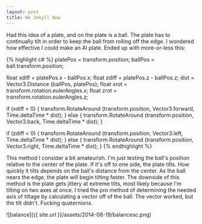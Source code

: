 ```yaml
---
layout: post
title: We Jekyll Now
---
```


Had this idea of a plate, and on the plate is a ball. The plate has to continually tilt in order to keep the ball from rolling off the edge. I wondered how effective I could make an AI plate. Ended up with more-or-less this:


{% highlight c# %}
platePos = transform.position;
ballPos = ball.transform.position;

float xdiff = platePos.x - ballPos.x;
float zdiff = platePos.z - ballPos.z;
dist = Vector3.Distance (ballPos, platePos);
float xrot = transform.rotation.eulerAngles.x;
float zrot = transform.rotation.eulerAngles.z;

if (xdiff < 0) {
	transform.RotateAround (transform.position, Vector3.forward, Time.deltaTime * dist);
} else {
		transform.RotateAround (transform.position, Vector3.back, Time.deltaTime * dist);
}

if (zdiff < 0) {
	transform.RotateAround (transform.position, Vector3.left, Time.deltaTime * dist);
} else {
	transform.RotateAround (transform.position, Vector3.right, Time.deltaTime * dist);
}
{% endhighlight %}

This method I consider a bit amateurish. I'm just testing the ball's position relative to the center of the plate. If it's off to one side, the plate tilts. How quickly it tilts depends on the ball's distance from the center. As the ball nears the edge, the plate will begin tilting faster. The downside of this method is the plate gets jittery at extreme tilts, most likely because I'm tilting on two axes at once. I tried the pro method of determining the needed axis of tiltage by calculating a vector off of the ball. The vector worked, but the tilt didn't. Fucking quaternions.

![balance]({{ site.url }}/assets/2014-08-19/balancesc.png)

